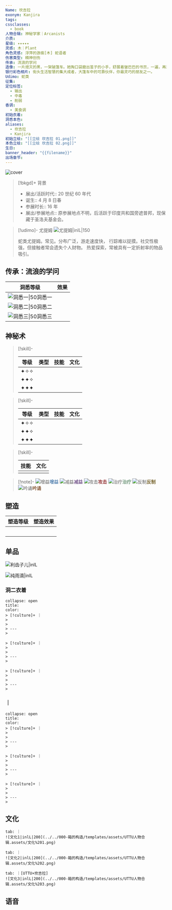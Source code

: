 ```yaml
---
Name: 坎吉拉
exonym: Kanjira
tags: 
cssclasses:
  - book
人物合辑: 神秘学家｜Arcanists
介质: 
星级: ✦✦✦✦✦
灵感: 木｜Plant
角色灵感: 浮萍的游痕[木] 蛇语者
伤害类型: 精神创伤
传承: 流浪的学问
造像: 一片熄灭的黑，一架破篷车。她掏口袋磨出茧子的小手，舒展着皱巴巴的书页，一遍，再来一遍——
银行彩色相片: 街头生活智慧的集大成者，大篷车中的可靠伙伴，你最灵巧的朋友之一。
Udimo: 蛇类
征集: 
定位标签:
  - 输出
  - 中毒
  - 削弱
香调:
  - 美食调
初始衣着: 
洞悉本色: 
aliases:
  - 坎吉拉
  - Kanjira
初始立绘: "[[立绘 坎吉拉 01.png]]"
本色立绘: "[[立绘 坎吉拉 02.png]]"
生日: 
banner_header: "{{filename}}"
出场章节:
---
```

![cover](assets/坎吉拉｜Kanjira.assets/立绘%20坎吉拉%2002.png)

> [!bkgd]+ 背景
> - 展出/活跃时代:: 20 世纪 60 年代
> - 诞生:: 4 月 8 日春
> - 参展时长:: 16 年
> - 展出/参展地点:: 原参展地点不明，后活跃于印度共和国旁遮普邦，现保藏于圣洛夫基金会。

> [!udimo]- 尤提姆
> ![尤提姆|inlL|150](assets/坎吉拉｜Kanjira.assets/尤提姆%20坎吉拉.png)
> 
> 蛇类尤提姆。常见。分布广泛，游走速度快，
> 行踪难以捉摸。社交性极强，但接触者常会遗失个人财物。
> 热爱探索，常被具有一定折射率的物品吸引。

## 传承：流浪的学问

|                                 洞悉等级                                  | 效果  |
| :-------------------------------------------------------------------: | :-: |
| ![洞悉一\|50](../../000-箱的构造/templates/assets/UTTU人物合辑.assets/图标%20洞悉Ⅰ.png)洞悉一 |     |
| ![洞悉二\|50](../../000-箱的构造/templates/assets/UTTU人物合辑.assets/图标%20洞悉Ⅱ.png)洞悉二 |     |
| ![洞悉三\|50](../../000-箱的构造/templates/assets/UTTU人物合辑.assets/图标%20洞悉Ⅲ.png)洞悉三 |     |

## 神秘术

> [!skill]- 
> 
> 
> | 等级  | 类型  | 技能  | 文化  |
> | :-: | :-: | :-: | :-: |
> | ✦✧✧ |     |     |     |
> | ✦✦✧ |     |     |     |
> | ✦✦✦ |     |     |     |
> 

> [!skill]- 
> 
> 
> | 等级  | 类型  | 技能  | 文化  |
> | :-: | :-: | :-: | :-: |
> | ✦✧✧ |     |     |     |
> | ✦✦✧ |     |     |     |
> | ✦✦✦ |     |     |     |
> 

> [!skill]- 
> 
> 
> | 技能 | 文化 |
> | :--: | :--: |
> |      |      |
> 



> [!note]- 
> ![增益](../../000-箱的构造/templates/assets/UTTU人物合辑.assets/Buff.png)<b><font color="#5c87b3">增益</font></b>
> ![减益](../../000-箱的构造/templates/assets/UTTU人物合辑.assets/Debuff.png)<b><font color="#7B5E91">减益</font></b>
> ![攻击](../../000-箱的构造/templates/assets/UTTU人物合辑.assets/Attack.png)<b><font color="#933334">攻击</font></b>
> ![治疗](../../000-箱的构造/templates/assets/UTTU人物合辑.assets/Health.png)<b><font color="#6F967A">治疗</font></b>
> ![反制](../../000-箱的构造/templates/assets/UTTU人物合辑.assets/Counter.png)<b><font color="#78652F">反制</font></b>
> ![吟诵](../../000-箱的构造/templates/assets/UTTU人物合辑.assets/Channel.png)<b><font color="#895C39">吟诵</font></b>

## 塑造

| 塑造等级 | 塑造效果 |
| :--: | :--: |
|      |      |
|      |      |
|      |      |
|      |      |
|      |      |


## 单品

![利齿子儿|inlL](000-箱的构造/templates/assets/UTTU人物合辑.assets/货币%20利齿子儿.png)

![纯雨滴|inlL](000-箱的构造/templates/assets/UTTU人物合辑.assets/货币%20纯雨滴.png)

### 洞二衣着

````ad-flex
collapse: open
title: 
color: 
> [!culture]+ ｜
> 
> 
> ---
> 

> [!culture]+ ｜
> 
> 
> ---
> 

> [!culture]+ ｜
> 
> 
> ---
> 
````

### ｜

````ad-flex
collapse: open
title: 
color: 
> [!culture]+ ｜
> 
> 
> ---
> 

> [!culture]+ ｜
> 
> 
> ---
> 

> [!culture]+ ｜
> 
> 
> ---
> 
````

## 文化

````tab
tab: ｜
![文化1|inlL|200](../../000-箱的构造/templates/assets/UTTU人物合辑.assets/文化%201.png)

tab: ｜
![文化2|inlL|200](../../000-箱的构造/templates/assets/UTTU人物合辑.assets/文化%202.png)

tab: ｜[UTTU×坎吉拉]
![文化3|inlL|200](../../000-箱的构造/templates/assets/UTTU人物合辑.assets/文化%203.png)

````

## 语音

